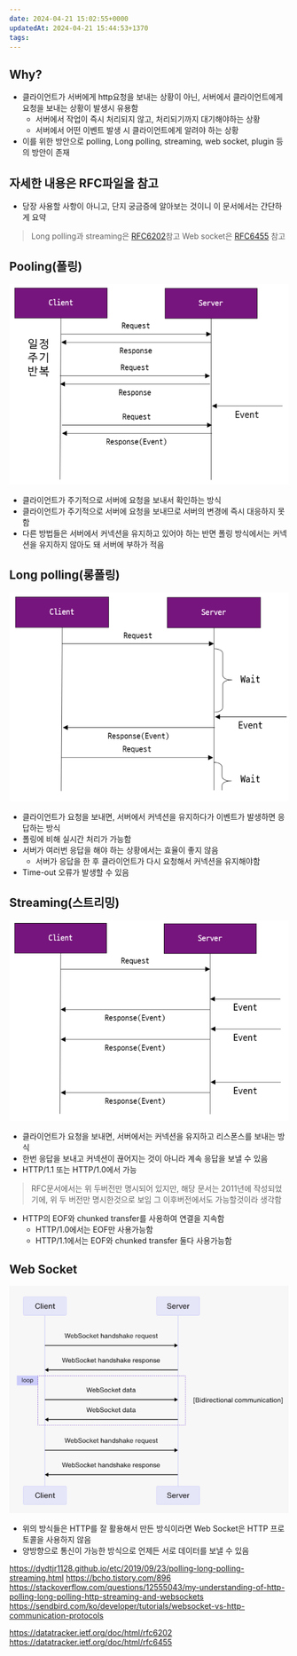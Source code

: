 ```yaml
---
date: 2024-04-21 15:02:55+0000
updatedAt: 2024-04-21 15:44:53+1370
tags: 
---
```

## Why?
- 클라이언트가 서버에게 http요청을 보내는 상황이 아닌, 서버에서 클라이언트에게 요청을 보내는 상황이 발생시 유용함
	- 서버에서 작업이 즉시 처리되지 않고, 처리되기까지 대기해야하는 상황
	- 서버에서 어떤 이벤트 발생 시 클라이언트에게 알려야 하는 상황
- 이를 위한 방안으로 polling, Long polling, streaming, web socket, plugin 등의 방안이 존재

## 자세한 내용은 RFC파일을 참고
- 당장 사용할 사항이 아니고, 단지 궁금증에 알아보는 것이니  이 문서에서는 간단하게 요약
> Long polling과 streaming은 [RFC6202](https://datatracker.ietf.org/doc/html/rfc6202)참고
> Web socket은 [RFC6455](https://datatracker.ietf.org/doc/html/rfc6455) 참고

## Pooling(폴링)

![center|400](real-resource-image/Pasted%20image%2020240329225214.png)
- 클라이언트가 주기적으로 서버에 요청을 보내서 확인하는 방식
- 클라이언트가 주기적으로 서버에 요청을 보내므로 서버의 변경에 즉시 대응하지 못함
- 다른 방법들은 서버에서 커넥션을 유지하고 있어야 하는 반면 폴링 방식에서는 커넥션을 유지하지 않아도 돼 서버에 부하가 적음

## Long polling(롱폴링)

![center|600](real-resource-image/Pasted%20image%2020240329225407.png)
- 클라이언트가 요청을 보내면, 서버에서 커넥션을 유지하다가 이벤트가 발생하면 응답하는 방식
- 폴링에 비해 실시간 처리가 가능함
- 서버가 여러번 응답을 해야 하는 상황에서는 효율이 좋지 않음
	- 서버가 응답을 한 후 클라이언트가 다시 요청해서 커넥션을 유지해야함
- Time-out 오류가 발생할 수 있음

## Streaming(스트리밍)
![center|600](real-resource-image/Pasted%20image%2020240329230355.png)
- 클라이언트가 요청을 보내면, 서버에서는 커넥션을 유지하고 리스폰스를 보내는 방식
- 한번 응답을 보내고 커넥션이 끊어지는 것이 아니라 계속 응답을 보낼 수 있음
- HTTP/1.1 또는 HTTP/1.0에서 가능
> RFC문서에서는 위 두버전만 명시되어 있지만, 해당 문서는 2011년에 작성되었기에, 위 두 버전만 명시한것으로 보임
> 그 이후버전에서도 가능할것이라 생각함
- HTTP의 EOF와 chunked transfer를 사용하여 연결을 지속함
	- HTTP/1.0에서는 EOF만 사용가능함
	- HTTP/1.1에서는 EOF와 chunked transfer 둘다 사용가능함

## Web Socket

![center|600](real-resource-image/Pasted%20image%2020240329231640.png)

- 위의 방식들은 HTTP를 잘 활용해서 만든 방식이라면 Web Socket은 HTTP 프로토콜을 사용하지 않음
- 양방향으로 통신이 가능한 방식으로 언제든 서로 데이터를 보낼 수 있음


https://dydtjr1128.github.io/etc/2019/09/23/polling-long-polling-streaming.html
https://bcho.tistory.com/896
https://stackoverflow.com/questions/12555043/my-understanding-of-http-polling-long-polling-http-streaming-and-websockets
https://sendbird.com/ko/developer/tutorials/websocket-vs-http-communication-protocols

https://datatracker.ietf.org/doc/html/rfc6202
https://datatracker.ietf.org/doc/html/rfc6455